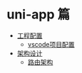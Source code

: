 # uni-app 篇

* [工程配置](工程配置/README.md)
  + [vscode项目配置](工程配置/vscode项目配置.md)
* [架构设计](架构设计/README.md)
  + [路由架构](架构设计/路由架构/README.md)

